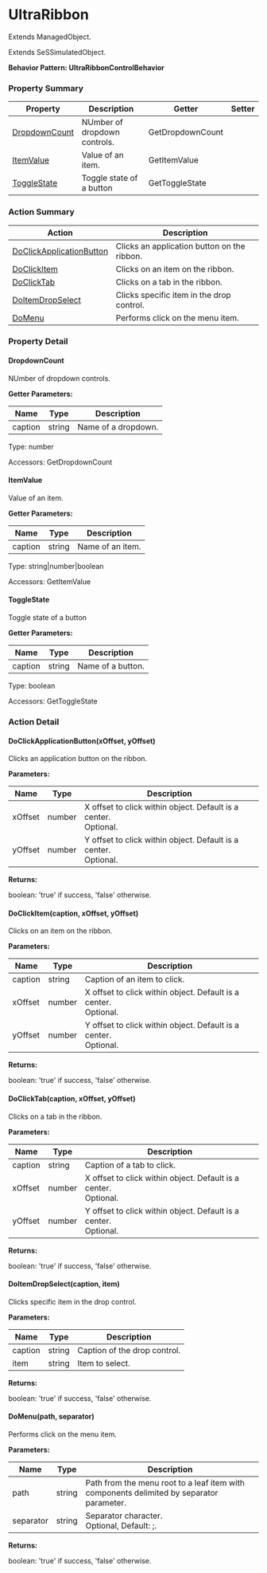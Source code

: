 # UltraRibbon

Extends ManagedObject.

Extends SeSSimulatedObject.





**Behavior Pattern: UltraRibbonControlBehavior**


<!-- ============================== property summary ========================== -->

	

### Property Summary

| **Property** | **Description** | **Getter** | **Setter** |
| ------------ | --------------- | ---------- | ---------- |
| [DropdownCount](#DropdownCount) | NUmber of dropdown controls. | GetDropdownCount |  |
| [ItemValue](#ItemValue) | Value of an item. | GetItemValue |  |
| [ToggleState](#ToggleState) | Toggle state of a button | GetToggleState |  |



	
<!-- ============================== action summary ========================== -->



### Action Summary

|  **Action** | **Description** | 
| ----------- | --------------- |
|	[DoClickApplicationButton](#DoClickApplicationButton) | Clicks an application button on the ribbon. |
|	[DoClickItem](#DoClickItem) | Clicks on an item on the ribbon. |
|	[DoClickTab](#DoClickTab) | Clicks on a tab in the ribbon. |
|	[DoItemDropSelect](#DoItemDropSelect) | Clicks specific item in the drop control. |
|	[DoMenu](#DoMenu) | Performs click on the menu item. |




<!-- ============================== property detail ========================== -->
	
### Property Detail
		
<a name="DropdownCount"></a>
#### DropdownCount


NUmber of dropdown controls.

			
**Getter Parameters:**

| **Name** | **Type** | **Description** |
| -------- | -------- | --------------- |	
| caption | string | Name of a dropdown. |


	
			
Type: number
			
			
Accessors: GetDropdownCount
			
		
<a name="ItemValue"></a>
#### ItemValue


Value of an item.

			
**Getter Parameters:**

| **Name** | **Type** | **Description** |
| -------- | -------- | --------------- |	
| caption | string | Name of an item. |


	
			
Type: string|number|boolean
			
			
Accessors: GetItemValue
			
		
<a name="ToggleState"></a>
#### ToggleState


Toggle state of a button

			
**Getter Parameters:**

| **Name** | **Type** | **Description** |
| -------- | -------- | --------------- |	
| caption | string | Name of a button. |


	
			
Type: boolean
			
			
Accessors: GetToggleState
			
		
	
	
<!-- ============================== action detail ========================== -->
	
### Action Detail
		
<a name="DoClickApplicationButton"></a>    
#### DoClickApplicationButton(xOffset, yOffset)

Clicks an application button on the ribbon.


**Parameters:**

|	**Name** | **Type** | **Description** |
| ---------- | -------- | --------------- |
| xOffset | number |	X offset to click within object. Default is a center.<br>Optional. |
| yOffset | number |	Y offset to click within object. Default is a center.<br>Optional. |




**Returns:**

boolean: 'true' if success, 'false' otherwise.




<a name="DoClickItem"></a>    
#### DoClickItem(caption, xOffset, yOffset)

Clicks on an item on the ribbon.


**Parameters:**

|	**Name** | **Type** | **Description** |
| ---------- | -------- | --------------- |
| caption | string |	Caption of an item to click. |
| xOffset | number |	X offset to click within object. Default is a center.<br>Optional. |
| yOffset | number |	Y offset to click within object. Default is a center.<br>Optional. |




**Returns:**

boolean: 'true' if success, 'false' otherwise.




<a name="DoClickTab"></a>    
#### DoClickTab(caption, xOffset, yOffset)

Clicks on a tab in the ribbon.


**Parameters:**

|	**Name** | **Type** | **Description** |
| ---------- | -------- | --------------- |
| caption | string |	Caption of a tab to click. |
| xOffset | number |	X offset to click within object. Default is a center.<br>Optional. |
| yOffset | number |	Y offset to click within object. Default is a center.<br>Optional. |




**Returns:**

boolean: 'true' if success, 'false' otherwise.




<a name="DoItemDropSelect"></a>    
#### DoItemDropSelect(caption, item)

Clicks specific item in the drop control.


**Parameters:**

|	**Name** | **Type** | **Description** |
| ---------- | -------- | --------------- |
| caption | string |	Caption of the drop control. |
| item | string |	Item to select. |




**Returns:**

boolean: 'true' if success, 'false' otherwise.




<a name="DoMenu"></a>    
#### DoMenu(path, separator)

Performs click on the menu item.


**Parameters:**

|	**Name** | **Type** | **Description** |
| ---------- | -------- | --------------- |
| path | string |	Path from the menu root to a leaf item with components delimited by separator parameter. |
| separator | string |	Separator character.<br>Optional, Default: ;. |




**Returns:**

boolean: 'true' if success, 'false' otherwise.




	

